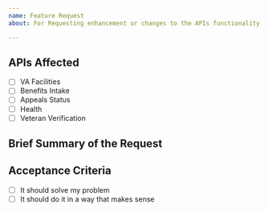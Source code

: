 ```yaml
---
name: Feature Request
about: For Requesting enhancement or changes to the APIs functionality

---
```


## APIs Affected

* [ ] VA Facilities
* [ ] Benefits Intake
* [ ] Appeals Status
* [ ] Health
* [ ] Veteran Verification

## Brief Summary of the Request

<!-- One or two sentence summary of the Request. -->

## Acceptance Criteria

<!-- List any criteria that developers can use to validate they've solved your request. -->

* [ ] It should solve my problem
* [ ] It should do it in a way that makes sense
